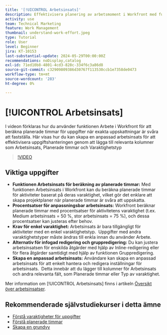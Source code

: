 ```yaml
---
title: '[!UICONTROL Arbetsinsats]'
description: Effektivisera planering av arbetsmoment i Workfront med funktionen Arbete som gör det möjligt att skräddarsy timuppskattningar, inline- och bulkredigering samt anpassade vyer för effektiv projekthantering.
activity: use
team: Technical Marketing
feature: Work Management
thumbnail: understand-work-effort.jpeg
type: Tutorial
role: User
level: Beginner
jira: KT-10153
last-substantial-update: 2024-05-29T00:00:00Z
recommendations: noDisplay,catalog
exl-id: 71ed10b8-4801-4cd3-828c-334f6c3a86d8
source-git-commit: c32909809386d30767f113530ccb1e7358de0473
workflow-type: tm+mt
source-wordcount: '283'
ht-degree: 0%

---
```


# [!UICONTROL Arbetsinsats]

I videon förklaras hur du använder funktionen Arbete i Workfront för att beräkna planerade timmar för uppgifter när exakta uppskattningar är svåra att fastställa.
Här visas hur du kan skapa en anpassad arbetsinsats för att effektivisera uppgiftshanteringen genom att lägga till relevanta kolumner som Arbetsinsats, Planerade timmar och Varaktighetstyp

>[!VIDEO](https://video.tv.adobe.com/v/3429446/?quality=12&learn=on&enablevpops)

## Viktiga uppgifter

* **Funktionen Arbetsinsats för beräkning av planerade timmar:** Med funktionen Arbetsinsats i Workfront kan du beräkna planerade timmar för aktiviteter baserat på deras varaktighet, vilket gör det enklare att skapa projektplaner när planerade timmar är svåra att uppskatta. &#x200B;
* **Procentsatser för anpassningsbar arbetsinsats:** Workfront beräknar planerade timmar med procentsatser för aktivitetens varaktighet (t.ex. Medium arbetsinsats = 50 %, stor arbetsinsats = 75 %), och dessa procentsatser kan justeras efter behov. &#x200B;
* **Krav för enkel varaktighet:** Arbetsinsats är bara tillgängligt för aktiviteter med en enkel varaktighetstyp. &#x200B; Uppgifter med andra varaktighetstyper måste ändras till enkla innan du använder Arbete. &#x200B;
* **Alternativ för infogad redigering och gruppredigering:** Du kan justera arbetsinsatsen för enskilda åtgärder med hjälp av Inline-redigering eller för flera åtgärder samtidigt med hjälp av funktionen Gruppredigering. &#x200B;
* **Skapa en anpassad arbetsinsats:** Användare kan skapa en anpassad arbetsinsats för att enkelt hantera och redigera inställningar för arbetsinsats. &#x200B; Detta innebär att du lägger till kolumner för Arbetsinsats och andra relevanta fält, som Planerade timmar eller Typ av varaktighet. &#x200B;


Mer information om [!UICONTROL Arbetsinsats] finns i artikeln [Översikt över arbetsinsatser](https://experienceleague.adobe.com/docs/workfront/using/manage-work/tasks/task-information/work-effort.html?lang=en).


## Rekommenderade självstudiekurser i detta ämne

* [Förstå varaktigheter för uppgifter](/help/manage-work/tasks/understand-task-durations.md)
* [Förstå planerade timmar](/help/manage-work/tasks/understand-planned-hours.md)
* [Skapa en grundvy](/help/reporting/basic-reporting/create-a-basic-view.md)
